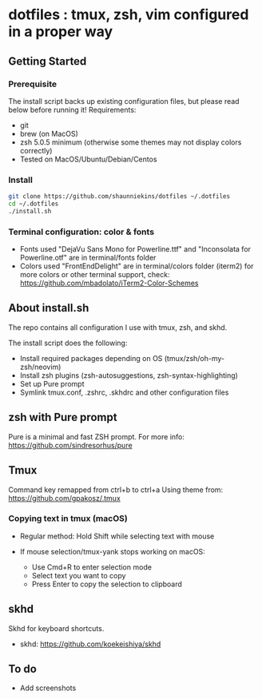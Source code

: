 # dotfiles : tmux, zsh, vim configured in a proper way

## Getting Started

### Prerequisite

The install script backs up existing configuration files, but please read below before running it!
Requirements:

* git
* brew (on MacOS)
* zsh 5.0.5 minimum (otherwise some themes may not display colors correctly)
* Tested on MacOS/Ubuntu/Debian/Centos

### Install

```bash
git clone https://github.com/shaunniekins/dotfiles ~/.dotfiles
cd ~/.dotfiles
./install.sh
```

### Terminal configuration: color & fonts

* Fonts used "DejaVu Sans Mono for Powerline.ttf" and "Inconsolata for Powerline.otf" are in terminal/fonts folder
* Colors used "FrontEndDelight" are in terminal/colors folder (iterm2) for more colors or other terminal support, check: <https://github.com/mbadolato/iTerm2-Color-Schemes>

## About install.sh

The repo contains all configuration I use with tmux, zsh, and skhd.

The install script does the following:

* Install required packages depending on OS (tmux/zsh/oh-my-zsh/neovim)
* Install zsh plugins (zsh-autosuggestions, zsh-syntax-highlighting)
* Set up Pure prompt
* Symlink tmux.conf, .zshrc, .skhdrc and other configuration files

## zsh with Pure prompt

Pure is a minimal and fast ZSH prompt. For more info: <https://github.com/sindresorhus/pure>

## Tmux

Command key remapped from ctrl+b to ctrl+a
Using theme from: <https://github.com/gpakosz/.tmux>

### Copying text in tmux (macOS)

* Regular method: Hold Shift while selecting text with mouse

* If mouse selection/tmux-yank stops working on macOS:
  * Use Cmd+R to enter selection mode
  * Select text you want to copy
  * Press Enter to copy the selection to clipboard

## skhd

Skhd for keyboard shortcuts.

* skhd: <https://github.com/koekeishiya/skhd>

## To do

* Add screenshots
